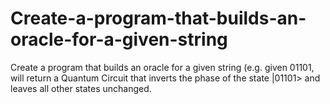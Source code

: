 # Create-a-program-that-builds-an-oracle-for-a-given-string
Create a program that builds an oracle for a given string (e.g. given 01101, will return a Quantum Circuit that inverts the phase of the state |01101> and leaves all other states unchanged.
